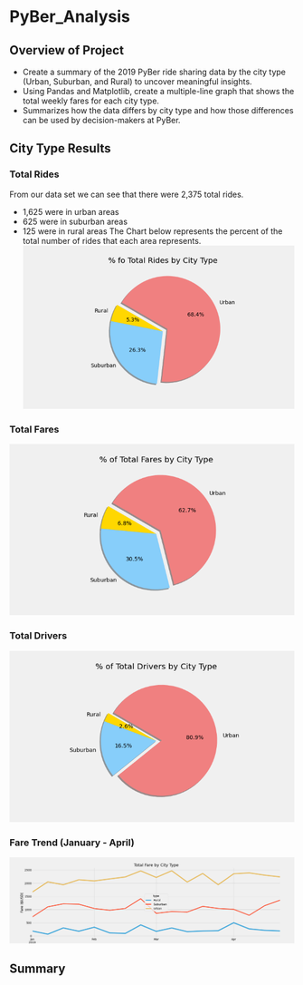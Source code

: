 # PyBer_Analysis

## Overview of Project
- Create a summary of the 2019 PyBer ride sharing data by the city type (Urban, Suburban, and Rural) to uncover meaningful insights. 
- Using Pandas and Matplotlib, create a multiple-line graph that shows the total weekly fares for each city type. 
- Summarizes how the data differs by city type and how those differences can be used by decision-makers at PyBer.

## City Type Results

### Total Rides
From our data set we can see that there were 2,375 total rides.
- 1,625 were in urban areas 
- 625 were in suburban areas
- 125 were in rural areas
The Chart below represents the percent of the total number of rides that each area represents. 
![](analysis/Total_Rides_pc.png) 
### Total Fares
![](analysis/Total_Fares_pc.png) 
### Total Drivers
![](analysis/Total_Drivers_pc.png) 

### Fare Trend (January - April)
![](analysis/Pyber_fare_summary.png) 

## Summary
